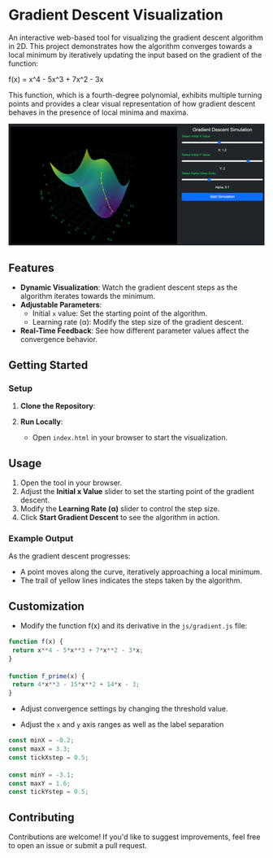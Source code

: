 # Gradient Descent Visualization

An interactive web-based tool for visualizing the gradient descent algorithm in 2D. This project demonstrates how the algorithm converges towards a local minimum by iteratively updating the input based on the gradient of the function:  

f(x) = x^4 - 5x^3 + 7x^2 - 3x 

This function, which is a fourth-degree polynomial, exhibits multiple turning points and provides a clear visual representation of how gradient descent behaves in the presence of local minima and maxima.




![Gradient Descent Visualization](img/screenshot.png) 

## Features

- **Dynamic Visualization**: Watch the gradient descent steps as the algorithm iterates towards the minimum.
- **Adjustable Parameters**:
  - Initial `x` value: Set the starting point of the algorithm.
  - Learning rate (α): Modify the step size of the gradient descent.
- **Real-Time Feedback**: See how different parameter values affect the convergence behavior.

## Getting Started

### Setup

1. **Clone the Repository**:

2. **Run Locally**:
   - Open `index.html` in your browser to start the visualization.

## Usage

1. Open the tool in your browser.
2. Adjust the **Initial x Value** slider to set the starting point of the gradient descent.
3. Modify the **Learning Rate (α)** slider to control the step size.
4. Click **Start Gradient Descent** to see the algorithm in action.

### Example Output

As the gradient descent progresses:
- A point moves along the curve, iteratively approaching a local minimum.
- The trail of yellow lines indicates the steps taken by the algorithm.

## Customization

- Modify the function f(x) and its derivative in the `js/gradient.js` file:
```javascript
function f(x) {
 return x**4 - 5*x**3 + 7*x**2 - 3*x;
}

function f_prime(x) {
 return 4*x**3 - 15*x**2 + 14*x - 3;
}
```

- Adjust convergence settings by changing the threshold value.

- Adjust the `x` and `y` axis ranges as well as the label separation
```javascript
const minX = -0.2;
const maxX = 3.3;
const tickXstep = 0.5;

const minY = -3.1;
const maxY = 1.6;
const tickYstep = 0.5;
```

## Contributing
Contributions are welcome! If you'd like to suggest improvements, feel free to open an issue or submit a pull request.

